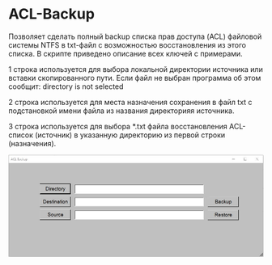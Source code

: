 # ACL-Backup

Позволяет сделать полный backup списка прав доступа (ACL) файловой системы NTFS в txt-файл с возможностью восстановления из этого списка. В скрипте приведено описание всех ключей с примерами.

1 строка используется для выбора локальной директории источника или вставки скопированного пути. Если файл не выбран программа об этом сообщит: directory is not selected

2 строка используется для места назначения сохранения в файл txt с подстановкой имени файла из названия директорияя источника.

3 строка используется для выбора *.txt файла восстановления ACL-список (источник) в указанную директорию из первой строки (назначения).

![Image alt](https://github.com/Lifailon/ACL-Backup/blob/rsa/Interface.jpg)
